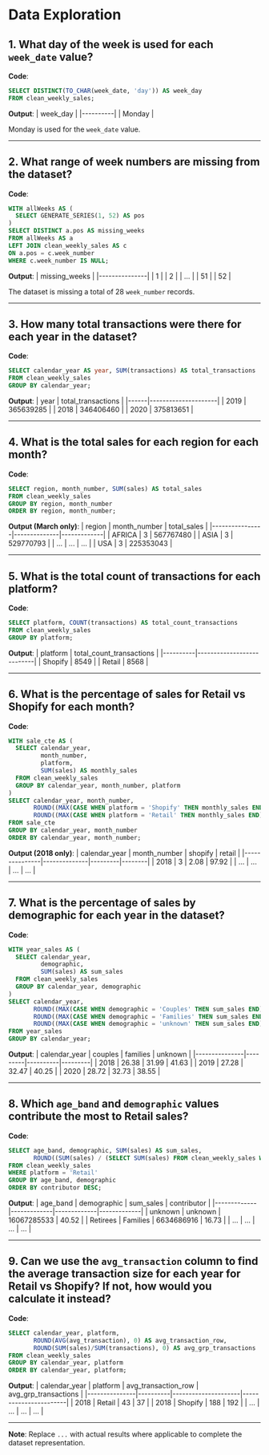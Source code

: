 
# Data Exploration

## 1. What day of the week is used for each `week_date` value?

**Code**:
```sql
SELECT DISTINCT(TO_CHAR(week_date, 'day')) AS week_day 
FROM clean_weekly_sales;
```

**Output**:
| week_day |
|----------|
| Monday   |

Monday is used for the `week_date` value.

---

## 2. What range of week numbers are missing from the dataset?

**Code**:
```sql
WITH allWeeks AS (
  SELECT GENERATE_SERIES(1, 52) AS pos
)
SELECT DISTINCT a.pos AS missing_weeks
FROM allWeeks AS a 
LEFT JOIN clean_weekly_sales AS c 
ON a.pos = c.week_number
WHERE c.week_number IS NULL;
```

**Output**:
| missing_weeks |
|---------------|
| 1             |
| 2             |
| ...           |
| 51            |
| 52            |

The dataset is missing a total of 28 `week_number` records.

---

## 3. How many total transactions were there for each year in the dataset?

**Code**:
```sql
SELECT calendar_year AS year, SUM(transactions) AS total_transactions 
FROM clean_weekly_sales
GROUP BY calendar_year;
```

**Output**:
| year | total_transactions |
|------|---------------------|
| 2019 | 365639285          |
| 2018 | 346406460          |
| 2020 | 375813651          |

---

## 4. What is the total sales for each region for each month?

**Code**:
```sql
SELECT region, month_number, SUM(sales) AS total_sales
FROM clean_weekly_sales
GROUP BY region, month_number
ORDER BY region, month_number;
```

**Output (March only)**:
| region         | month_number | total_sales |
|----------------|--------------|-------------|
| AFRICA         | 3            | 567767480   |
| ASIA           | 3            | 529770793   |
| ...            | ...          | ...         |
| USA            | 3            | 225353043   |

---

## 5. What is the total count of transactions for each platform?

**Code**:
```sql
SELECT platform, COUNT(transactions) AS total_count_transactions
FROM clean_weekly_sales
GROUP BY platform;
```

**Output**:
| platform | total_count_transactions |
|----------|---------------------------|
| Shopify  | 8549                      |
| Retail   | 8568                      |

---

## 6. What is the percentage of sales for Retail vs Shopify for each month?

**Code**:
```sql
WITH sale_cte AS (
  SELECT calendar_year, 
         month_number,
         platform,
         SUM(sales) AS monthly_sales
  FROM clean_weekly_sales
  GROUP BY calendar_year, month_number, platform
)
SELECT calendar_year, month_number,
       ROUND((MAX(CASE WHEN platform = 'Shopify' THEN monthly_sales END) / SUM(monthly_sales))*100, 2) AS shopify_prc,
       ROUND((MAX(CASE WHEN platform = 'Retail' THEN monthly_sales END) / SUM(monthly_sales))*100, 2) AS retail_prc
FROM sale_cte
GROUP BY calendar_year, month_number
ORDER BY calendar_year, month_number;
```

**Output (2018 only)**:
| calendar_year | month_number | shopify | retail |
|---------------|--------------|---------|--------|
| 2018          | 3            | 2.08    | 97.92  |
| ...           | ...          | ...     | ...    |

---

## 7. What is the percentage of sales by demographic for each year in the dataset?

**Code**:
```sql
WITH year_sales AS (
  SELECT calendar_year, 
         demographic,
         SUM(sales) AS sum_sales
  FROM clean_weekly_sales
  GROUP BY calendar_year, demographic
)
SELECT calendar_year, 
       ROUND((MAX(CASE WHEN demographic = 'Couples' THEN sum_sales END) / SUM(sum_sales))*100, 2) AS couples,
       ROUND((MAX(CASE WHEN demographic = 'Families' THEN sum_sales END) / SUM(sum_sales))*100, 2) AS families,
       ROUND((MAX(CASE WHEN demographic = 'unknown' THEN sum_sales END) / SUM(sum_sales))*100, 2) AS unknown
FROM year_sales
GROUP BY calendar_year;
```

**Output**:
| calendar_year | couples | families | unknown |
|---------------|---------|----------|---------|
| 2018          | 26.38   | 31.99    | 41.63   |
| 2019          | 27.28   | 32.47    | 40.25   |
| 2020          | 28.72   | 32.73    | 38.55   |

---

## 8. Which `age_band` and `demographic` values contribute the most to Retail sales?

**Code**:
```sql
SELECT age_band, demographic, SUM(sales) AS sum_sales, 
       ROUND((SUM(sales) / (SELECT SUM(sales) FROM clean_weekly_sales WHERE platform = 'Retail'))*100, 2) AS contributor
FROM clean_weekly_sales
WHERE platform = 'Retail'
GROUP BY age_band, demographic
ORDER BY contributor DESC;
```

**Output**:
| age_band    | demographic | sum_sales   | contributor |
|-------------|-------------|-------------|-------------|
| unknown     | unknown     | 16067285533 | 40.52       |
| Retirees    | Families    | 6634686916  | 16.73       |
| ...         | ...         | ...         | ...         |

---

## 9. Can we use the `avg_transaction` column to find the average transaction size for each year for Retail vs Shopify? If not, how would you calculate it instead?

**Code**:
```sql
SELECT calendar_year, platform,
       ROUND(AVG(avg_transaction), 0) AS avg_transaction_row,
       ROUND(SUM(sales)/SUM(transactions), 0) AS avg_grp_transactions
FROM clean_weekly_sales
GROUP BY calendar_year, platform
ORDER BY calendar_year, platform;
```

**Output**:
| calendar_year | platform | avg_transaction_row | avg_grp_transactions |
|---------------|----------|---------------------|-----------------------|
| 2018          | Retail   | 43                  | 37                    |
| 2018          | Shopify  | 188                 | 192                   |
| ...           | ...      | ...                 | ...                   |

---

**Note**: Replace `...` with actual results where applicable to complete the dataset representation.
